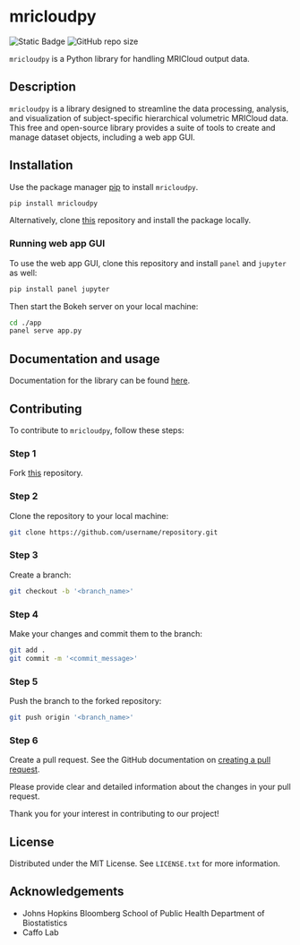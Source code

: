 # mricloudpy

![Static Badge](https://img.shields.io/badge/version-0.0.1-blue)
![GitHub repo size](https://img.shields.io/github/repo-size/MR-Biomarker-Resource/mricloudpy?logo=Github&color=orange)

`mricloudpy` is a Python library for handling MRICloud output data.

## Description

`mricloudpy` is a library designed to streamline the data processing, analysis, and visualization of subject-specific hierarchical volumetric MRICloud data. This free and open-source library provides a suite of tools to create and manage dataset objects, including a web app GUI.

## Installation

Use the package manager [pip](https://pip.pypa.io/en/stable/) to install `mricloudpy`.

```bash
pip install mricloudpy
```

Alternatively, clone [this](https://mr-biomarker-resource.github.io/MRICloudPy/) repository and install the package locally.

### Running web app GUI

To use the web app GUI, clone this repository and install `panel` and `jupyter` as well:

```bash
pip install panel jupyter
```

Then start the Bokeh server on your local machine:

```bash
cd ./app
panel serve app.py
```

## Documentation and usage

Documentation for the library can be found [here](https://mr-biomarker-resource.github.io/MRICloudPy/).

## Contributing

To contribute to `mricloudpy`, follow these steps:

### Step 1

Fork [this](https://mr-biomarker-resource.github.io/MRICloudPy/) repository.

### Step 2

Clone the repository to your local machine:

```bash
git clone https://github.com/username/repository.git
```

### Step 3

Create a branch:

```bash
git checkout -b '<branch_name>'
```

### Step 4

Make your changes and commit them to the branch:

```bash
git add .
git commit -m '<commit_message>'
```

### Step 5

Push the branch to the forked repository:

```bash
git push origin '<branch_name>'
```

### Step 6

Create a pull request.
See the GitHub documentation on [creating a pull request](https://help.github.com/en/github/collaborating-with-issues-and-pull-requests/creating-a-pull-request).

Please provide clear and detailed information about the changes in your pull request.

Thank you for your interest in contributing to our project!

## License

Distributed under the MIT License. See `LICENSE.txt` for more information.

## Acknowledgements

- Johns Hopkins Bloomberg School of Public Health Department of Biostatistics
- Caffo Lab
